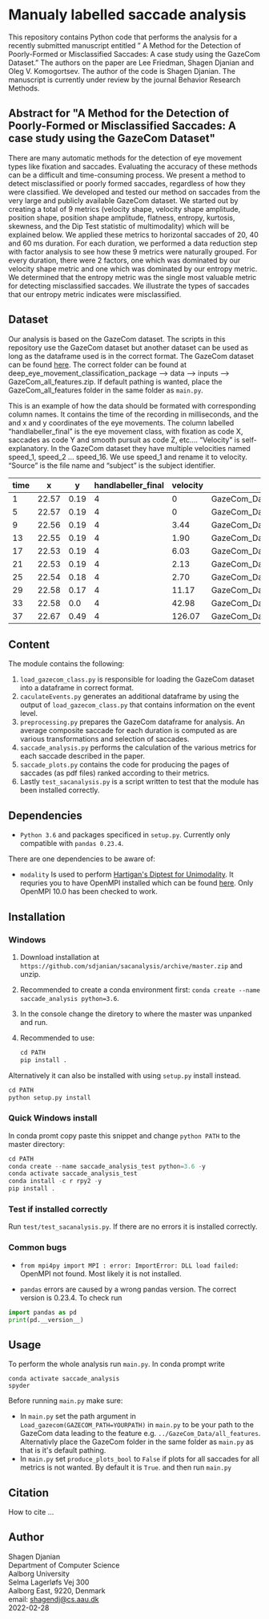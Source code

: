 # Manualy labelled saccade analysis
This repository contains Python code that performs the analysis for a recently submitted manuscript entitled ” A Method for the Detection of Poorly-Formed or Misclassified Saccades: A case study using the GazeCom Dataset.” The authors on the paper are Lee Friedman, Shagen Djanian and Oleg V. Komogortsev. The author of the code is Shagen Djanian. The manuscript is currently under review by the journal Behavior Research Methods. 

## Abstract for "A Method for the Detection of Poorly-Formed or Misclassified Saccades: A case study using the GazeCom Dataset"
There are many automatic methods for the detection of eye movement types like fixation and saccades. Evaluating the accuracy of these methods can be a difficult and time-consuming process. We present a method to detect misclassified or poorly formed saccades, regardless of how they were classified. We developed and tested our method on saccades from the very large and publicly available GazeCom dataset. We started out by creating a total of 9 metrics (velocity shape, velocity shape amplitude, position shape, position shape amplitude, flatness, entropy, kurtosis, skewness, and the Dip Test statistic of multimodality) which will be explained below. We applied these metrics to horizontal saccades of 20, 40 and 60 ms duration. For each duration, we performed a data reduction step with factor analysis to see how these 9 metrics were naturally grouped. For every duration, there were 2 factors, one which was dominated by our velocity shape metric and one which was dominated by our entropy metric. We determined that the entropy metric was the single most valuable metric for detecting misclassified saccades. We illustrate the types of saccades that our entropy metric indicates were misclassified.

## Dataset
Our analysis is based on the GazeCom dataset. The scripts in this repository use the GazeCom dataset but another dataset can be used as long as the dataframe used is in the correct format. The GazeCom dataset can be found [here](http://michaeldorr.de/smoothpursuit/deep_eye_movement_classification_package.zip). The correct folder can be found at deep_eye_movement_classification_package --> data --> inputs --> GazeCom_all_features.zip. If default pathing is wanted, place the GazeCom_all_features folder in the same folder as ```main.py```.

This is an example of how the data should be formated with corresponding column names. It contains the time of the recording in milliseconds, and the and x and y coordinates of the eye movements.  The column labelled “handlabeller_final” is the eye movement class, with fixation as code X, saccades as code Y and smooth pursuit as code Z, etc….  “Velocity” is self-explanatory. In the GazeCom dataset they have multiple velocities named speed_1, speed_2 ... speed_16. We use speed_1 and rename it to velocity. “Source” is the file name and “subject” is the subject identifier.

| time  | x | y | handlabeller_final | velocity | source | subject |
| ------------- | ------------- | ------------- | ------------- | ------------- | ------------- |------------- |
| 1  | 22.57  | 0.19  | 4  | 0  | GazeCom_Data\all_features\beach\AAF_beach.arff  |AAF  |
| 5  | 22.57  | 0.19  | 4  | 0  | GazeCom_Data\all_features\beach\AAF_beach.arff  |AAF  |
| 9   | 22.56  | 0.19  | 4  | 3.44  | GazeCom_Data\all_features\beach\AAF_beach.arff  |AAF  |
| 13  | 22.55  | 0.19  | 4  | 1.90  | GazeCom_Data\all_features\beach\AAF_beach.arff  |AAF  |
| 17  | 22.53  | 0.19  | 4  | 6.03  | GazeCom_Data\all_features\beach\AAF_beach.arff  |AAF  |
| 21  | 22.53  | 0.19  | 4  | 2.13  | GazeCom_Data\all_features\beach\AAF_beach.arff  |AAF  |
| 25  | 22.54  | 0.18  | 4  | 2.70  | GazeCom_Data\all_features\beach\AAF_beach.arff  |AAF  |
| 29  | 22.58  | 0.17  | 4  | 11.17  | GazeCom_Data\all_features\beach\AAF_beach.arff  |AAF  |
| 33  | 22.58  | 0.0  | 4  | 42.98  | GazeCom_Data\all_features\beach\AAF_beach.arff  |AAF  |
| 37  | 22.67  | 0.49  | 4  | 126.07  | GazeCom_Data\all_features\beach\AAF_beach.arff  |AAF  |

## Content

The module contains the following:
1.	```load_gazecom_class.py``` is responsible for loading the GazeCom dataset into a dataframe in correct format.
2.	```caculateEvents.py``` generates an additional dataframe by using the output of ```load_gazecom_class.py``` that contains information on the event level. 
3.	```preprocessing.py``` prepares the GazeCom dataframe for analysis. An average composite saccade for each duration is computed as are various transformations and selection of saccades.
4.	```saccade_analysis.py``` performs the calculation of the various metrics for each saccade described in the paper. 
5.	```saccade_plots.py``` contains the code for producing the pages of saccades (as pdf files) ranked according to their metrics. 
6.	Lastly ```test_sacanalysis.py``` is a script written to test that the module has been installed correctly.


## Dependencies

* `Python 3.6` and packages specificed in `setup.py`. Currently only compatible with `pandas 0.23.4`.

There are one dependencies to be aware of:
* `modality` 
Is used to perform [Hartigan's Diptest for Unimodality](https://github.com/alimuldal/diptest). It requries you to have OpenMPI installed which can be found [here](https://www.microsoft.com/en-us/download/details.aspx?id=57467). Only OpenMPI 10.0 has been checked to work.


## Installation

### Windows
1. Download installation at `https://github.com/sdjanian/sacanalysis/archive/master.zip` and unzip.

2. Recommended to create a conda environment first: `conda create --name saccade_analysis python=3.6`.

3. In the console change the diretory to where the master was unpanked and run. 
4. Recommended to use:
    ```python
    cd PATH
    pip install .
    ```

Alternatively it can also be installed with using `setup.py` install instead.
```python
cd PATH
python setup.py install
```
### Quick Windows install
In conda promt copy paste this snippet and change ```python PATH``` to the master directory:
```python
cd PATH
conda create --name saccade_analysis_test python=3.6 -y
conda activate saccade_analysis_test
conda install -c r rpy2 -y
pip install .
```
### Test if installed correctly
Run `test/test_sacanalysis.py`. If there are no errors it is installed correctly.
### Common bugs

* `from mpi4py import MPI : error: ImportError: DLL load failed:` OpenMPI not found. Most likely it is not installed.

* `pandas` errors are caused by a wrong pandas version. The correct version is 0.23.4. To check run
```python
import pandas as pd
print(pd.__version__)
```
## Usage
To perform the whole analysis run `main.py`. In conda prompt write
```
conda activate saccade_analysis
spyder
```
Before running `main.py` make sure:
* In `main.py` set the path argument in `Load_gazecom(GAZECOM_PATH=YOURPATH)` in `main.py` to be your path to the GazeCom data leading to the feature e.g. `../GazeCom_Data/all_features`. Alternativly place the GazeCom folder in the same folder as `main.py` as that is it's default pathing.
* In `main.py` set `produce_plots_bool` to `False` if plots for all saccades for all metrics is not wanted. By default it is `True`.
and then run `main.py`


## Citation
How to cite ...

## Author
Shagen Djanian \
Department of Computer Science \
Aalborg University \
Selma Lagerløfs Vej 300 \
Aalborg East, 9220, Denmark \
email: shagendj@cs.aau.dk \
2022-02-28 


